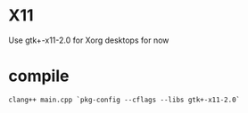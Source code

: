 # X11
Use gtk+-x11-2.0 for Xorg desktops for now
# compile
```
clang++ main.cpp `pkg-config --cflags --libs gtk+-x11-2.0`
```
